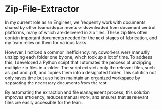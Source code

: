 # Zip-File-Extractor

In my current role as an Engineer, we frequently work with documents shared by other teams/departments or downloaded from document control platforms, many of which are delivered in zip files. These zip files often contain important documents needed for the next stages of fabrication, and my team relies on them for various tasks. 

However, I noticed a common inefficiency: my coworkers were manually unzipping each folder one by one, which took up a lot of time. To address this, I developed a Python script that automates the process of unzipping multiple zip files in a folder. The script extracts only the relevant files, such as .pcf and .pdf, and copies them into a designated folder. This solution not only saves time but also helps maintain an organized workspace by separating the necessary documents from the rest.

By automating the extraction and file management process, this solution improves efficiency, reduces manual work, and ensures that all relevant files are easily accessible for the team.
